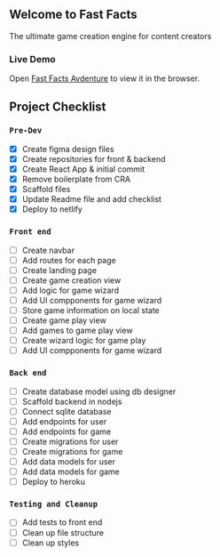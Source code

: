 

## Welcome to Fast Facts

The ultimate game creation engine for content creators

### Live Demo

Open [Fast Facts Avdenture](http://fast-facts-adventure.netlify.com) to view it in the browser.


## Project Checklist

### `Pre-Dev`

* [x] Create figma design files
* [x] Create repositories for front & backend 
* [x] Create React App & initial commit
* [x] Remove boilerplate from CRA 
* [x] Scaffold files
* [x] Update Readme file and add checklist
* [x] Deploy to netlify

### `Front end`
* [ ] Create navbar
* [ ] Add routes for each page
* [ ] Create landing page
* [ ] Create game creation view
* [ ] Add logic for game wizard
* [ ] Add UI compponents for game wizard
* [ ] Store game information on local state
* [ ] Create game play view
* [ ] Add games to game play view
* [ ] Create wizard logic for game play
* [ ] Add UI compponents for game wizard

### `Back end`
* [ ] Create database model using db designer
* [ ] Scaffold backend in nodejs
* [ ] Connect sqlite database 
* [ ] Add endpoints for user
* [ ] Add endpoints for game
* [ ] Create migrations for user
* [ ] Create migrations for game
* [ ] Add data models for user
* [ ] Add data models for game
* [ ] Deploy to heroku

### `Testing and Cleanup`
* [ ] Add tests to front end
* [ ] Clean up file structure
* [ ] Clean up styles

